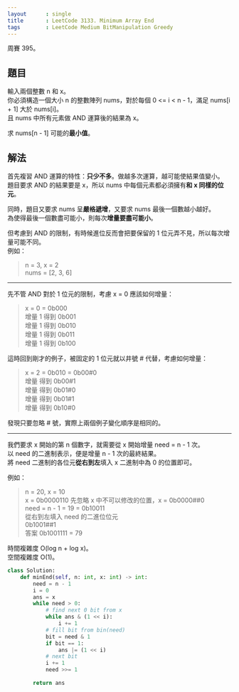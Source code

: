 ```yaml
---
layout      : single
title       : LeetCode 3133. Minimum Array End
tags        : LeetCode Medium BitManipulation Greedy
---
```

周賽 395。

## 題目

輸入兩個整數 n 和 x。  
你必須構造一個大小 n 的整數陣列 nums，對於每個 0 <= i < n - 1，滿足 nums[i + 1] 大於 nums[i]。  
且 nums 中所有元素做 AND 運算後的結果為 x。  

求 nums[n - 1] 可能的**最小值**。  

## 解法

首先複習 AND 運算的特性：**只少不多**。做越多次運算，越可能使結果值變小。  
題目要求 AND 的結果要是 x，所以 nums 中每個元素都必須擁有**和 x 同樣的位元**。  

同時，題目又要求 nums 呈**嚴格遞增**，又要求 nums 最後一個數越小越好。  
為使得最後一個數盡可能小，則每次**增量要盡可能小**。  

但考慮到 AND 的限制，有時候進位反而會把要保留的 1 位元弄不見，所以每次增量可能不同。  
例如：  
> n = 3, x = 2  
> nums = [2, 3, 6]  
  
---

先不管 AND 對於 1 位元的限制，考慮 x = 0 應該如何增量：  
> x = 0 = 0b000  
> 增量 1 得到 0b001  
> 增量 1 得到 0b010  
> 增量 1 得到 0b011  
> 增量 1 得到 0b100  

這時回到剛才的例子，被固定的 1 位元就以井號 # 代替，考慮如何增量：  
> x = 2 = 0b010 = 0b00#0  
> 增量 得到 0b00#1  
> 增量 得到 0b01#0  
> 增量 得到 0b01#1  
> 增量 得到 0b10#0  

發現只要忽略 # 號，實際上兩個例子變化順序是相同的。  

---

我們要求 x 開始的第 n 個數字，就需要從 x 開始增量 need = n - 1 次。  
以 need 的二進制表示，便是增量 n - 1 次的最終結果。  
將 need 二進制的各位元**從右到左**填入 x 二進制中為 0 的位置即可。  

例如：  
> n = 20, x = 10  
> x = 0b0000110
> 先忽略 x 中不可以修改的位置，x = 0b0000##0  
> need = n - 1 = 19 = 0b10011  
> 從右到左填入 need 的二進位位元  
> 0b1001##1  
> 答案 0b1001111 = 79

時間複雜度 O(log n + log x)。  
空間複雜度 O(1)。  

```python
class Solution:
    def minEnd(self, n: int, x: int) -> int:
        need = n - 1
        i = 0
        ans = x
        while need > 0:
            # find next 0 bit from x
            while ans & (1 << i):
                i += 1
            # fill bit from bin(need)
            bit = need & 1
            if bit == 1:
                ans |= (1 << i)
            # next bit
            i += 1
            need >>= 1
            
        return ans
```
